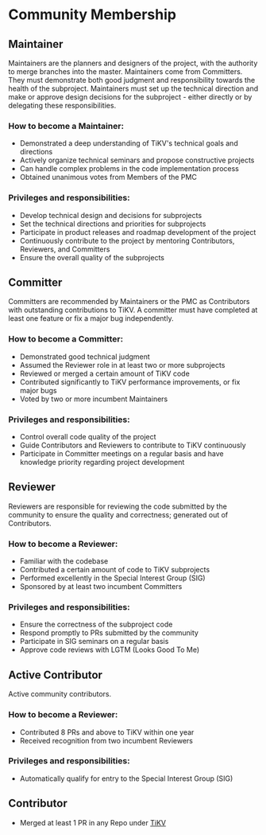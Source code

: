 # Community Membership

## Maintainer

Maintainers are the planners and designers of the project, with the authority to merge branches into the master. Maintainers come from Committers. They must demonstrate both good judgment and responsibility towards the health of the subproject. Maintainers must set up the technical direction and make or approve design decisions for the subproject - either directly or by delegating these responsibilities.

### How to become a Maintainer:

- Demonstrated a deep understanding of TiKV's technical goals and directions
- Actively organize technical seminars and propose constructive projects
- Can handle complex problems in the code implementation process
- Obtained unanimous votes from Members of the PMC

### Privileges and responsibilities:

- Develop technical design and decisions for subprojects
- Set the technical directions and priorities for subprojects
- Participate in product releases and roadmap development of the project
- Continuously contribute to the project by mentoring Contributors, Reviewers, and Committers
- Ensure the overall quality of the subprojects

## Committer

Committers are recommended by Maintainers or the PMC as Contributors with outstanding contributions to TiKV. A committer must have completed at least one feature or fix a major bug independently.

### How to become a Committer:

- Demonstrated good technical judgment
- Assumed the Reviewer role in at least two or more subprojects
- Reviewed or merged a certain amount of TiKV code
- Contributed significantly to TiKV performance improvements, or fix major bugs
- Voted by two or more incumbent Maintainers

### Privileges and responsibilities:

- Control overall code quality of the project
- Guide Contributors and Reviewers to contribute to TiKV continuously
- Participate in Committer meetings on a regular basis and have knowledge priority regarding project development

## Reviewer

Reviewers are responsible for reviewing the code submitted by the community to ensure the quality and correctness; generated out of Contributors.

### How to become a Reviewer:

- Familiar with the codebase
- Contributed a certain amount of code to TiKV subprojects
- Performed excellently in the Special Interest Group (SIG)
- Sponsored by at least two incumbent Committers

### Privileges and responsibilities:

- Ensure the correctness of the subproject code
- Respond promptly to PRs submitted by the community
- Participate in SIG seminars on a regular basis
- Approve code reviews with LGTM (Looks Good To Me)

## Active Contributor

Active community contributors.

### How to become a Reviewer:

- Contributed 8 PRs and above to TiKV within one year
- Received recognition from two incumbent Reviewers

### Privileges and responsibilities:

- Automatically qualify for entry to the Special Interest Group (SIG)

## Contributor

- Merged at least 1 PR in any Repo under [TiKV](https://github.com/tikv) 
